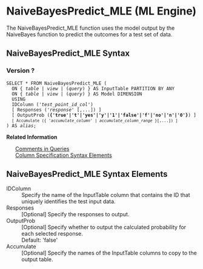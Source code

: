 <html><head></head><body><div class="nested0" aria-labelledby="ariaid-title1" topicindex="1" topicid="flg1506116560459" id="flg1506116560459"><h1 class="title topictitle1" id="ariaid-title1">NaiveBayesPredict_MLE (ML Engine)</h1><div class="body conbody">
<p class="p">The NaiveBayesPredict_MLE function uses the model output by the <span>NaiveBayes</span> function to predict the outcomes for a test set of data.</p></div><div class="topic reference nested1" aria-labelledby="ariaid-title2" topicindex="2" topicid="djr1506116663965" xml:lang="en-us" lang="en-us" id="djr1506116663965">
<h2 class="title topictitle2" id="ariaid-title2">NaiveBayesPredict_MLE Syntax</h2><div class="body refbody"><div class="section" id="djr1506116663965__section_N100AF_N10022_N10001">
<h3 class="title sectiontitle">Version ?</h3><pre class="pre codeblock" xml:space="preserve"><code>SELECT * FROM NaiveBayesPredict_MLE (
  <span>ON { <var class="keyword varname">table</var> | <var class="keyword varname">view</var> | (<var class="keyword varname">query</var>) }</span> AS InputTable PARTITION BY ANY
  <span>ON { <var class="keyword varname">table</var> | <var class="keyword varname">view</var> | (<var class="keyword varname">query</var>) }</span> AS Model DIMENSION
  USING
  IDColumn ('<var class="keyword varname">test_point_id_col</var>')
  [ Responses ('<var class="keyword varname">response</var>' [,...]) ]
  [ OutputProb (<span><b>{'true'|'t'|'yes'|'y'|'1'|'false'|'f'|'no'|'n'|'0'}</b></span>) ]
  <code class="ph codeph">[ Accumulate ({ '<var class="keyword varname">accumulate_column</var>' | <var class="keyword varname">accumulate_column_range</var> }[,...]) ]</code>
) AS <var class="keyword varname">alias</var>;</code></pre></div></div><div class="related-links"><div class="linklistheader"><p></p><b>Related Information</b></div>
<ul class="linklist linklist"><div class="linklistmember"><a href="eta1543514041091.md">Comments in Queries</a></div><div class="linklistmember"><a href="ndv1557782188375.md">Column Specification Syntax Elements</a></div></ul></div></div><div class="topic reference nested1" aria-labelledby="ariaid-title3" topicindex="3" topicid="ruv1506116762514" xml:lang="en-us" lang="en-us" id="ruv1506116762514">
<h2 class="title topictitle2" id="ariaid-title3">NaiveBayesPredict_MLE Syntax Elements</h2><div class="body refbody"><div class="section" id="ruv1506116762514__section_N10011_N1000E_N10001"><dl class="dl parml"><dt class="dt pt dlterm">IDColumn</dt><dd class="dd pd">Specify the name of the InputTable column that contains the ID that uniquely identifies the test input data.</dd><dt class="dt pt dlterm">Responses</dt><dd class="dd pd">[Optional] Specify the responses to output.</dd><dt class="dt pt dlterm">OutputProb</dt><dd class="dd pd">[Optional] Specify whether to output the calculated probability for each selected response.</dd><dd class="dd pd ddexpand">Default: 'false'</dd><dt class="dt pt dlterm">Accumulate</dt><dd class="dd pd">[Optional] Specify the names of the InputTable columns to copy to the output table.</dd></dl></div></div></div></div></body></html>
